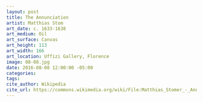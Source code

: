 ```yaml
---
layout: post
title: The Annunciation
artist: Matthias Stom
art_date: c. 1633-1638
art_medium: Oil
art_surface: Canvas
art_height: 113
art_width: 166
art_location: Uffizi Gallery, Florence
image: 08-08.jpg
date: 2016-08-08 12:00:00 -05:00
categories:
tags:
cite_author: Wikipedia
cite_url: https://commons.wikimedia.org/wiki/File:Matthias_Stomer_-_Annunciazione_-_Google_Art_Project.jpg
---
```

